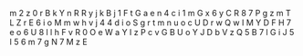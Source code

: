 
 m 2 z 0 r B k Y n R R y j k B j 1 F t G a e n 4 c i 1 m G x 6 y C R 8 7 P g z m T L Z r E 6 i o M m w h v j 4 4 d i o S g r t m n u o c U D r w Q w I M Y D F H 7 e o 6 U 8 l l h F v R 0 O e W a Y I z P c v G B U o Y J D b V z Q 5 B 7 l G i J 5 I 5 6 m 7 g N 7 M z E